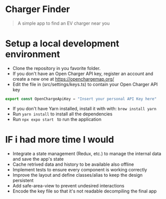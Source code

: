 #  Charger Finder
> A simple app to find an EV charger near you

# Setup a local development environment

* Clone the repository in you favorite folder.
* If you don't have an Open Charger API key, register an account and create a new one at https://openchargemap.org/
* Edit the file in (src/settings/keys.ts) to contain your Open Charger API key

```js
export const OpenChargeApiKey = "Insert your personal API Key here"
```

* If you don't have Yarn installed, install it with with: `brew install yarn`
* Run `yarn install` to install all the dependencies
* Run `npx expo start ` to run the application

# IF i had more time I would
* Integrate a state management (Redux, etc.) to manage the internal data and save the app's state
* Cache retrived data and history to be available also offline
* Implement tests to ensure every component is working correctly
* Improve the layout and define classes/alias to keep the design persistent
* Add safe-area-view to prevent undesired interactions
* Encode the key file so that it's not readable decompiling the final app 
